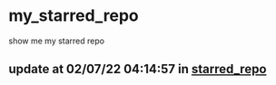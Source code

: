 # my_starred_repo
show me my starred repo

update at 02/07/22 04:14:57 in [starred_repo](./index.html)
---

